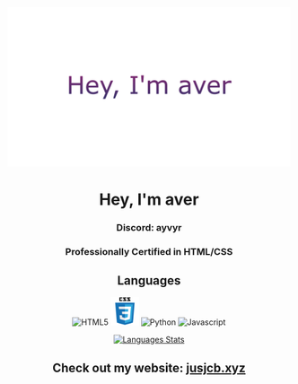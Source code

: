 <div align="center">

![imageedit_2_4187357788](https://raw.githubusercontent.com/AverWasTaken/AverWasTaken/main/aver.png)

# Hey, I'm aver

### Discord: ayvyr

### Professionally Certified in HTML/CSS

## Languages
<p>
  <img alt="HTML5" src="https://cdn.jsdelivr.net/npm/programming-languages-logos/src/html/html.png" height="50"/>
  <img alt="CSS3" src="https://github.com/devicons/devicon/blob/master/icons/css3/css3-original-wordmark.svg" height="50"/>
  <img alt="Python" src="https://cdn.jsdelivr.net/npm/programming-languages-logos/src/python/python.png" height="50"/>
  <img alt="Javascript" src="https://cdn.freebiesupply.com/logos/thumbs/2x/javascript-logo.png" height="50"/>
</p>

[![Languages Stats](https://github-readme-stats.vercel.app/api/top-langs/?username=AverWasTaken&langs_count=15&layout=compact&hide=mcfunction&theme=transparent&hide_border=true)](https://github.com/anuraghazra/github-readme-stats)

## Check out my website: [jusjcb.xyz](https://www.jusjcb.xyz)

</div>
